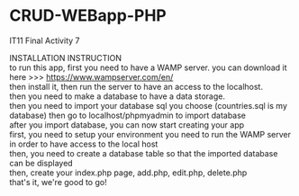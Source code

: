 # CRUD-WEBapp-PHP

IT11 Final Activity 7

INSTALLATION INSTRUCTION <br/>
to run this app, first you need to have a WAMP server. you can download it here >>> https://www.wampserver.com/en/<br/>
then install it, then run the server to have an access to the localhost.<br/>
then you need to make a database to have a data storage.<br/>
then you need to import your database sql you choose (countries.sql is my database) then go to localhost/phpmyadmin to import database<br/>
after you import database, you can now start creating your app<br/>
first, you need to setup your environment you need to run the WAMP server in order to have access to the local host<br/>
then, you need to create a database table so that the imported database can be displayed<br/>
then, create your index.php page, add.php, edit.php, delete.php<br/>
that's it, we're good to go!

